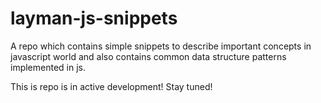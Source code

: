# layman-js-snippets
A repo which contains simple snippets to describe important concepts in javascript world and also contains common data structure patterns implemented in js.

This is repo is in active development! Stay tuned! 
